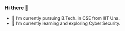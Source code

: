 ### Hi there 👋
- 🔭 I’m currently pursuing B.Tech. in CSE from IIIT Una.
- 🌱 I’m currently learning and exploring Cyber Security.
<!-- 💬 Ask me about ...

Here are some ideas to get you started:



- 👯 I’m looking to collaborate on ...
- 🤔 I’m looking for help with ...

- 📫 How to reach me: ...
- 😄 Pronouns: ...
- ⚡ Fun fact: ...
-->
